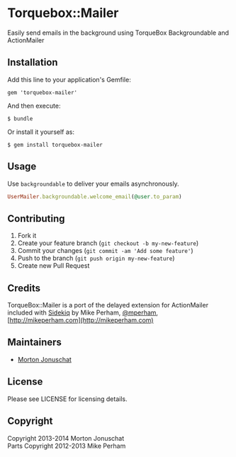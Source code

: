 # Torquebox::Mailer

Easily send emails in the background using TorqueBox Backgroundable and ActionMailer

## Installation

Add this line to your application's Gemfile:

    gem 'torquebox-mailer'

And then execute:

    $ bundle

Or install it yourself as:

    $ gem install torquebox-mailer

## Usage

Use `backgroundable` to deliver your emails asynchronously.

```ruby
UserMailer.backgroundable.welcome_email(@user.to_param)
```

## Contributing

1. Fork it
2. Create your feature branch (`git checkout -b my-new-feature`)
3. Commit your changes (`git commit -am 'Add some feature'`)
4. Push to the branch (`git push origin my-new-feature`)
5. Create new Pull Request

## Credits

TorqueBox::Mailer is a port of the delayed extension for ActionMailer included with [Sidekiq](https://github.com/mperham/sidekiq) by Mike Perham, [@mperham](https://twitter.com/mperham), [http://mikeperham.com](http://mikeperham.com)

## Maintainers

* [Morton Jonuschat](https://github.com/yabawock)

## License

Please see LICENSE for licensing details.

## Copyright

Copyright 2013-2014 Morton Jonuschat  
Parts Copyright 2012-2013 Mike Perham  
